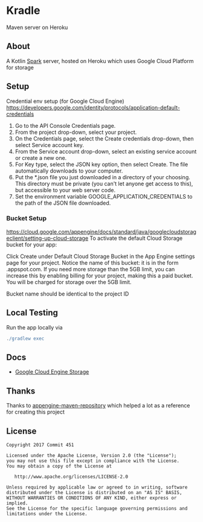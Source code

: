 # Kradle

Maven server on Heroku

## About
A Kotlin [Spark](https://github.com/perwendel/spark) server, hosted on Heroku which uses Google Cloud Platform for storage

## Setup
Credential env setup (for Google Cloud Engine)
https://developers.google.com/identity/protocols/application-default-credentials

1. Go to the API Console Credentials page.
2. From the project drop-down, select your project.
3. On the Credentials page, select the Create credentials drop-down, then select Service account key.
4. From the Service account drop-down, select an existing service account or create a new one.
5. For Key type, select the JSON key option, then select Create. The file automatically downloads to your computer.
6. Put the *.json file you just downloaded in a directory of your choosing. This directory must be private (you can't let anyone get access to this), but accessible to your web server code.
7. Set the environment variable GOOGLE_APPLICATION_CREDENTIALS to the path of the JSON file downloaded.

### Bucket Setup
https://cloud.google.com/appengine/docs/standard/java/googlecloudstorageclient/setting-up-cloud-storage
To activate the default Cloud Storage bucket for your app:

Click Create under Default Cloud Storage Bucket in the App Engine settings page for your project. Notice the name of this bucket: it is in the form <project-id>.appspot.com.
If you need more storage than the 5GB limit, you can increase this by enabling billing for your project, making this a paid bucket. You will be charged for storage over the 5GB limit.

Bucket name should be identical to the project ID

## Local Testing
Run the app locally via
```gradle
./gradlew exec
```

## Docs
- [Google Cloud Engine Storage](https://github.com/GoogleCloudPlatform/java-docs-samples/tree/master/storage)

## Thanks
Thanks to [appengine-maven-repository](https://github.com/renaudcerrato/appengine-maven-repository) which helped a lot as a reference for creating this project


License
--------

    Copyright 2017 Commit 451

    Licensed under the Apache License, Version 2.0 (the "License");
    you may not use this file except in compliance with the License.
    You may obtain a copy of the License at

       http://www.apache.org/licenses/LICENSE-2.0

    Unless required by applicable law or agreed to in writing, software
    distributed under the License is distributed on an "AS IS" BASIS,
    WITHOUT WARRANTIES OR CONDITIONS OF ANY KIND, either express or implied.
    See the License for the specific language governing permissions and
    limitations under the License.
